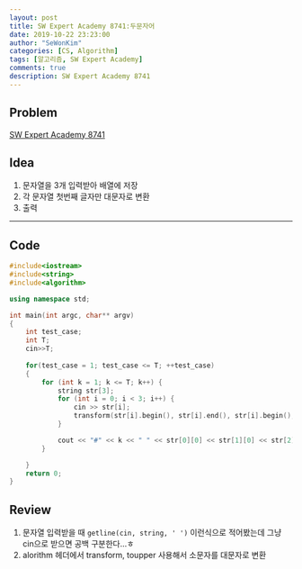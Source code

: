 ```yaml
---
layout: post
title: SW Expert Academy 8741:두문자어
date: 2019-10-22 23:23:00
author: "SeWonKim"
categories: [CS, Algorithm]
tags: [알고리즘, SW Expert Academy]
comments: true
description: SW Expert Academy 8741
---
```


## Problem

[SW Expert Academy 8741](https://swexpertacademy.com/main/code/problem/problemDetail.do?contestProbId=AW2y6n3qPXQDFATy&categoryId=AW2y6n3qPXQDFATy&categoryType=CODE&&&)


## Idea

1. 문자열을 3개 입력받아 배열에 저장
2. 각 문자열 첫번째 글자만 대문자로 변환
3. 출력

---

## Code

```cpp
#include<iostream>
#include<string>
#include<algorithm>

using namespace std;

int main(int argc, char** argv)
{
	int test_case;
	int T;
	cin>>T;
	
	for(test_case = 1; test_case <= T; ++test_case)
	{
        for (int k = 1; k <= T; k++) {
            string str[3];
            for (int i = 0; i < 3; i++) {
                cin >> str[i];
                transform(str[i].begin(), str[i].end(), str[i].begin(), ::toupper);
            }

            cout << "#" << k << " " << str[0][0] << str[1][0] << str[2][0] << endl;
        }

	}
	return 0;
}
```

## Review
1. 문자열 입력받을 때 `getline(cin, string, ' ')` 이런식으로 적어봤는데 그냥 cin으로 받으면 공백 구분한다...ㅎ
2. alorithm 헤더에서 transform, toupper 사용해서 소문자를 대문자로 변환
